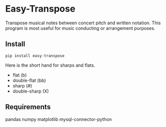 # Easy-Transpose
Transpose musical notes between concert pitch and written notation. This program is most useful for music conducting or arrangement purposes.

## Install
`pip install easy-transpose`

Here is the short hand for sharps and flats.
- flat (b)
- double-flat (bb)
- sharp (#)   
- double-sharp (X)

## Requirements
pandas
numpy
matplotlib
mysql-connector-python
